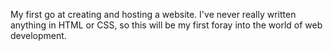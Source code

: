 My first go at creating and hosting a website. I've never really written anything in HTML or CSS, so this will be my first foray into the world of web development.
